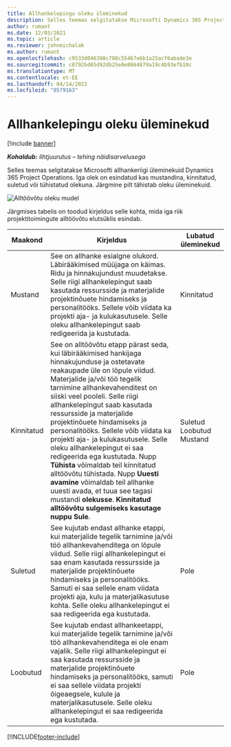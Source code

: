 ```yaml
---
title: Allhankelepingu oleku üleminekud
description: Selles teemas selgitatakse Microsofti Dynamics 365 Project Operations alltöövõtu olekusiirdeid alltöövõtulepingu loomisel, käivitamisel ja sulgemisel.
author: rumant
ms.date: 12/03/2021
ms.topic: article
ms.reviewer: johnmichalak
ms.author: rumant
ms.openlocfilehash: c9533d046398c708c55467e6b1a25acf6abade3e
ms.sourcegitcommit: c0792bd65d92db25e0e8864879a19c4b93efb10c
ms.translationtype: MT
ms.contentlocale: et-EE
ms.lasthandoff: 04/14/2022
ms.locfileid: "8579163"
---
```

# <a name="state-transitions-on-a-subcontract"></a>Allhankelepingu oleku üleminekud 

[!include [banner](../../includes/dataverse-preview.md)]

_**Kohaldub:** lihtjuurutus – tehing näidisarvelusega_

Selles teemas selgitatakse Microsofti allhankeriigi üleminekuid Dynamics 365 Project Operations. Iga olek on esindatud kas mustandina, kinnitatud, suletud või tühistatud olekuna. Järgmine pilt tähistab oleku üleminekuid.

![Alltöövõtu oleku mudel](../media/SubconStates.png)  

Järgmises tabelis on toodud kirjeldus selle kohta, mida iga riik projektitoimingute alltöövõtu elutsüklis esindab.

| Maakond | Kirjeldus | Lubatud üleminekud |
| --- | --- | --- |
| Mustand | See on allhanke esialgne olukord. Läbirääkimised müüjaga on käimas. Ridu ja hinnakujundust muudetakse. Selle riigi allhankelepingut saab kasutada ressursside ja materjalide projektinõuete hindamiseks ja personalitööks. Sellele võib viidata ka projekti aja- ja kulukasutusele. Selle oleku allhankelepingut saab redigeerida ja kustutada. | Kinnitatud |
| Kinnitatud | See on alltöövõtu etapp pärast seda, kui läbirääkimised hankijaga hinnakujunduse ja ostetavate reakaupade üle on lõpule viidud. Materjalide ja/või töö tegelik tarnimine allhankevahenditest on siiski veel pooleli. Selle riigi allhankelepingut saab kasutada ressursside ja materjalide projektinõuete hindamiseks ja personalitööks. Sellele võib viidata ka projekti aja- ja kulukasutusele. Selle oleku allhankelepingut ei saa redigeerida ega kustutada. Nupp **Tühista** võimaldab teil kinnitatud alltöövõtu tühistada. Nupp **Uuesti avamine** võimaldab teil allhanke uuesti avada, et tuua see tagasi mustandi **olekusse**. **Kinnitatud alltöövõtu sulgemiseks kasutage nuppu Sule**. | Suletud <br> Loobutud <br> Mustand |
| Suletud | See kujutab endast allhanke etappi, kui materjalide tegelik tarnimine ja/või töö allhankevahenditega on lõpule viidud. Selle riigi allhankelepingut ei saa enam kasutada ressursside ja materjalide projektinõuete hindamiseks ja personalitööks. Samuti ei saa sellele enam viidata projekti aja, kulu ja materjalikasutuse kohta. Selle oleku allhankelepingut ei saa redigeerida ega kustutada. | Pole |
| Loobutud | See kujutab endast allhankeetappi, kui materjalide tegelik tarnimine ja/või töö allhankevahenditega ei ole enam vajalik. Selle riigi allhankelepingut ei saa kasutada ressursside ja materjalide projektinõuete hindamiseks ja personalitööks, samuti ei saa sellele viidata projekti õigeaegsele, kulule ja materjalikasutusele. Selle oleku allhankelepingut ei saa redigeerida ega kustutada. | Pole |


[!INCLUDE[footer-include](../../includes/footer-banner.md)]
